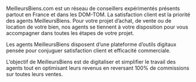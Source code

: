 MeilleursBiens.com est un réseau de conseillers expérimentés présents partout en France et dans les DOM-TOM. La satisfaction client est la priorité des agents MeilleursBiens. Pour votre projet d’achat, de vente ou de location de votre bien, nos agents se tiennent à votre disposition pour vous accompagner dans toutes les étapes de votre projet.

Les agents MeilleursBiens disposent d’une plateforme d’outils digitaux pensée pour conjuguer satisfaction client et efficacité commerciale.

L’objectif de MeilleursBiens est de digitaliser et simplifier le travail des agents tout en optimisant leurs revenus en reversant 100% de commissions sur toutes leurs ventes.
